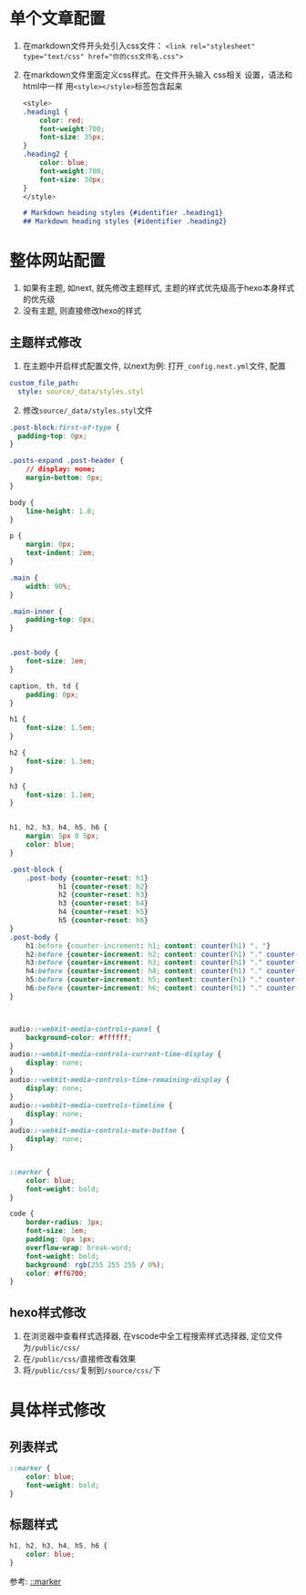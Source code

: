 # 单个文章配置

1. 在markdown文件开头处引入css文件：
    `<link rel="stylesheet" type="text/css" href="你的css文件名.css">` 

2. 在markdown文件里面定义css样式。在文件开头输入 css相关 设置，语法和html中一样 用`<style></style>`标签包含起来

    ```css
    <style>
    .heading1 {
        color: red;
        font-weight:700;
        font-size: 35px;
    }
    .heading2 {
        color: blue;
        font-weight:700;
        font-size: 30px;
    }
    </style>
    ```
    ```md
    # Markdown heading styles {#identifier .heading1}
    ## Markdown heading styles {#identifier .heading2}
    ```


# 整体网站配置
1. 如果有主题, 如next, 就先修改主题样式, 主题的样式优先级高于hexo本身样式的优先级
2. 没有主题, 则直接修改hexo的样式

## 主题样式修改
1. 在主题中开启样式配置文件, 以next为例: 打开`_config.next.yml`文件, 配置

```yml
custom_file_path:
  style: source/_data/styles.styl
```

2. 修改`source/_data/styles.styl`文件
```css
.post-block:first-of-type {
  padding-top: 0px;
}

.posts-expand .post-header {
    // display: none;
    margin-bottom: 0px;
}

body {
    line-height: 1.8;
}

p {
    margin: 0px;
    text-indent: 2em;
}

.main {
    width: 90%;
}

.main-inner {
    padding-top: 0px;
}


.post-body {
    font-size: 1em;
}

caption, th, td {
    padding: 0px;
}

h1 {
    font-size: 1.5em;
}

h2 {
    font-size: 1.3em;
}

h3 {
    font-size: 1.1em;
}


h1, h2, h3, h4, h5, h6 {
    margin: 5px 0 5px;
    color: blue;
}

.post-block {
    .post-body {counter-reset: h1}
            h1 {counter-reset: h2}
            h2 {counter-reset: h3}
            h3 {counter-reset: h4}
            h4 {counter-reset: h5}
            h5 {counter-reset: h6}
}
.post-body {
    h1:before {counter-increment: h1; content: counter(h1) ". "}
    h2:before {counter-increment: h2; content: counter(h1) "." counter(h2) ". "}
    h3:before {counter-increment: h3; content: counter(h1) "." counter(h2) "." counter(h3) ". "}
    h4:before {counter-increment: h4; content: counter(h1) "." counter(h2) "." counter(h3) "." counter(h4) ". "}
    h5:before {counter-increment: h5; content: counter(h1) "." counter(h2) "." counter(h3) "." counter(h4) "." counter(h5) ". "}
    h6:before {counter-increment: h6; content: counter(h1) "." counter(h2) "." counter(h3) "." counter(h4) "." counter(h5) "." counter(h6) ". "}
}



audio::-webkit-media-controls-panel {
    background-color: #ffffff;
}
audio::-webkit-media-controls-current-time-display {
    display: none;
}
audio::-webkit-media-controls-time-remaining-display {
    display: none;
}
audio::-webkit-media-controls-timeline {
    display: none;
}
audio::-webkit-media-controls-mute-button {
    display: none;
}


::marker {
    color: blue;
    font-weight: bold;
}

code {
    border-radius: 3px;
    font-size: 1em;
    padding: 0px 1px;
    overflow-wrap: break-word;
    font-weight: bold;
    background: rgb(255 255 255 / 0%);
    color: #ff6700;
}

```


## hexo样式修改

1. 在浏览器中查看样式选择器, 在vscode中全工程搜索样式选择器, 定位文件为`/public/css/`
2. 在`/public/css/`直接修改看效果
3. 将`/public/css/`复制到`/source/css/`下


# 具体样式修改




## 列表样式

```css
::marker {
    color: blue;
    font-weight: bold;
}
```

## 标题样式

```css
h1, h2, h3, h4, h5, h6 {
    color: blue;
}
```


参考:
[::marker](https://developer.mozilla.org/zh-CN/docs/Web/CSS/::marker)



